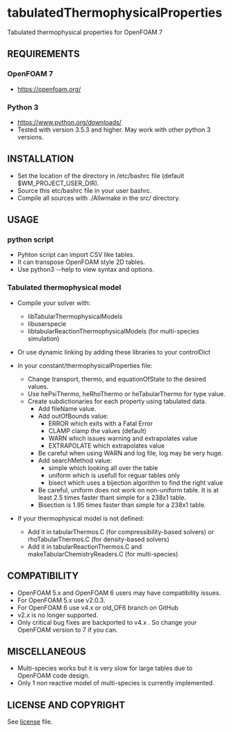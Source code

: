 # tabulatedThermophysicalProperties
Tabulated thermophysical properties for OpenFOAM 7

## REQUIREMENTS

### OpenFOAM 7
* https://openfoam.org/

### Python 3
* https://www.python.org/downloads/
* Tested with version 3.5.3 and higher.
  May work with other python 3 versions.
  
## INSTALLATION

* Set the location of the directory in /etc/bashrc file (default $WM_PROJECT_USER_DIR).
* Source this etc/bashrc file in your user bashrc.  
* Compile all sources with ./Allwmake in the src/ directory.


## USAGE

### python script

* Pyhton script can import CSV like tables.
* It can transpose OpenFOAM style 2D tables.
* Use python3 --help to view syntax and options.

### Tabulated thermophysical model

* Compile your solver with:
  * libTabularThermophysicalModels
  * libuserspecie
  * libtabularReactionThermophysicalModels (for multi-species simulation)

* Or use dynamic linking by adding these libraries to your controlDict

* In your constant/thermophysicalProperties file:
  * Change transport, thermo, and equationOfState to the desired values.
  * Use hePsiThermo, heRhoThermo or heTabularThermo for type value.
  * Create subdictionaries for each property using tabulated data.
    * Add fileName value.
    * Add outOfBounds value:
      * ERROR which exits with a Fatal Error
      * CLAMP clamp the values (default)
      * WARN which issues warning and extrapolates value
      * EXTRAPOLATE which extrapolates value
    * Be careful when using WARN and log file, log may be very huge.
    * Add searchMethod value:
      * simple which looking all over the table
      *	uniform which is usefull for reguar tables only
      * bisect which uses a bijection algorithm to find the right value
    * Be careful, uniform does not work on non-uniform table. It is at least 2.5 times faster thant simple for a 238x1 table.
    * Bisection is 1.95 times faster than simple for a 238x1 table.

* If your thermophysical model is not defined:
  * Add it in tabularThermos.C (for compressibility-based solvers) or rhoTabularThermos.C (for density-based solvers)
  * Add it in tabularReactionThermos.C and makeTabularChemistryReaders.C (for multi-species)

## COMPATIBILITY

* OpenFOAM 5.x and OpenFOAM 6 users may have compatibility issues.
* For OpenFOAM 5.x use v2.0.3.
* For OpenFOAM 6 use v4.x or old_OF6 branch on GitHub
* v2.x is no longer supported.
* Only critical bug fixes are backported to v4.x . So change your OpenFOAM version to 7 if you can.

## MISCELLANEOUS

* Multi-species works but it is very slow for large tables due to OpenFOAM code design.
* Only 1 non reactive model of multi-species is currently implemented.

## LICENSE AND COPYRIGHT

See [license](LICENSE) file.
